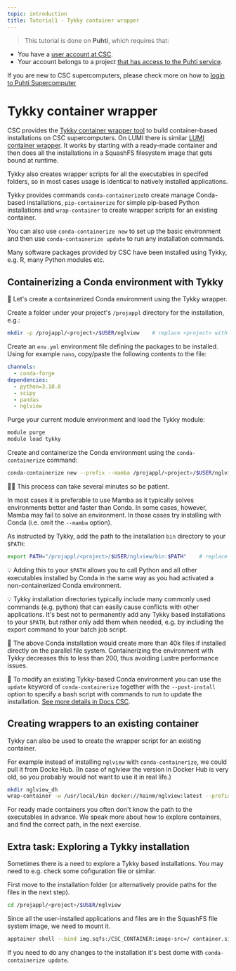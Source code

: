 ```yaml
---
topic: introduction
title: Tutorial1 - Tykky container wrapper
---
```


> This tutorial is done on **Puhti**, which requires that:

- You have a [user account at CSC](https://docs.csc.fi/accounts/how-to-create-new-user-account/).
- Your account belongs to a project [that has access to the Puhti service](https://docs.csc.fi/accounts/how-to-add-service-access-for-project/).

If you are new to CSC supercomputers, please check more on how to [login to Puhti Supercomputer](https://yetulaxman.github.io/ContainersHPC2023/hands-on/ssh-puhti.html)

# Tykky container wrapper

CSC provides the [Tykky container wrapper tool](https://docs.csc.fi/computing/containers/tykky/) to build container-based installations on CSC supercomputers. On LUMI there is similar [LUMI container wrapper](https://docs.lumi-supercomputer.eu/software/installing/container-wrapper/). It works by starting with a ready-made container and then does all the installations in a SquashFS filesystem image that gets bound at runtime. 

Tykky also creates wrapper scripts for all the executables in specifed folders, so in most cases usage is identical to natively installed applications.

Tykky provides commands `conda-containerize`to create manage Conda-based installations, `pip-containerize` for simple pip-based Python installations and `wrap-container` to create wrapper scripts for an existing container.

You can also use `conda-containerize new` to set up the basic environment and then use `conda-containerize update` to run any installation commands.

Many software packages provided by CSC have been installed using Tykky, e.g. R, many Python modules etc.

## Containerizing a Conda environment with Tykky

💬 Let's create a containerized Conda environment using the Tykky wrapper.

Create a folder under your project's `/projappl` directory for the installation, e.g.:

```bash
mkdir -p /projappl/<project>/$USER/nglview    # replace <project> with your CSC project, e.g. project_2001234
```

Create an `env.yml` environment file defining the packages to be installed. Using for example `nano`, copy/paste the following contents to the file:

```yaml
channels:
  - conda-forge
dependencies:
  - python=3.10.8
  - scipy
  - pandas
  - nglview
```

Purge your current module environment and load the Tykky module:

```bash
module purge
module load tykky
```

Create and containerize the Conda environment using the `conda-containerize` command:

```bash
conda-containerize new --prefix --mamba /projappl/<project>/$USER/nglview env.yml    # replace <project> with your CSC project, e.g. project_2001234
```

☝🏻 This process can take several minutes so be patient.

In most cases it is preferable to use Mamba as it typically solves environments better and faster than Conda. In some cases, however, Mamba may fail to solve an environment. In those cases try installing with Conda (i.e. omit the `--mamba` option).

As instructed by Tykky, add the path to the installation `bin` directory to your `$PATH`:

```bash
export PATH="/projappl/<project>/$USER/nglview/bin:$PATH"    # replace <project> with your CSC project, e.g. project_2001234
```

💡 Adding this to your `$PATH` allows you to call Python and all other executables installed by Conda in the same way as you had activated a non-containerized Conda environment.

💡 Tykky installation directories typically include many commonly used commands (e.g. python) that can easily cause conflicts with other applications. It's best not to permanently add any Tykky based installations to your `$PATH`, but rather only add them when needed, e.g. by including the export command to your batch job script.

💭 The above Conda installation would create more than 40k files if installed directly on the parallel file system. Containerizing the environment with Tykky decreases this to less than 200, thus avoiding Lustre performance issues.

💬 To modify an existing Tykky-based Conda environment you can use the `update` keyword of `conda-containerize` together with the `--post-install` option to specify a bash script with commands to run to update the installation. [See more details in Docs CSC](https://docs.csc.fi/computing/containers/tykky/).


## Creating wrappers to an existing container

Tykky can also be used to create the wrapper script for an existing container.

For example instead of installing `nglview` with `conda-containerize`, we could pull it from Docke Hub. (In case of nglview the version in Docker Hub is very old, so you probably would not want to use it in real life.)

```bash
mkdir nglview_dh
wrap-container -w /usr/local/bin docker://hainm/nglview:latest --prefix nglview_dh
```

For ready made containers you often don't know the path to the executables in advance. We speak more about how to explore containers, and find the correct path, in the next exercise.


## Extra task: Exploring a Tykky installation

Sometimes there is a need to explore a Tykky based installations. You may need to e.g. check some cofiguration file or similar.

First move to the installation folder (or alternatively provide paths for the files in the next step).

```bash
cd /projappl/<project>/$USER/nglview
```

Since all the user-installed applications and files are in the SquashFS file system image, we need to mount it.

```bash
apptainer shell --bind img.sqfs:/CSC_CONTAINER:image-src=/ container.sif
```

If you need to do any changes to the installation it's best dome with `conda-containerize update`.
